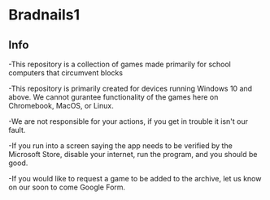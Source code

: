 # Bradnails1
## Info

-This repository is a collection of games made primarily for school computers that circumvent blocks

-This repository is primarily created for devices running Windows 10 and above. 
We cannot gurantee functionality of the games here on Chromebook, MacOS, or Linux.

-We are not responsible for your actions, if you get in trouble it isn't our fault. 

-If you run into a screen saying the app needs to be verified by the Microsoft Store,
disable your internet, run the program, and you should be good.

-If you would like to request a game to be added to the archive, let us know on 
our soon to come Google Form.
